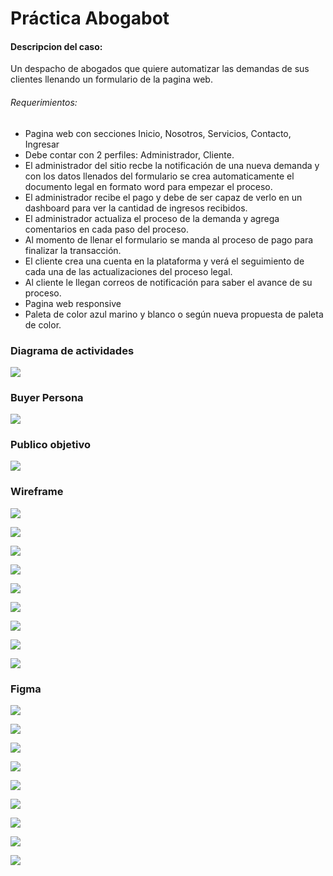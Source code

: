 # Práctica Abogabot

#### Descripcion del caso:

Un despacho de abogados que quiere automatizar las demandas de sus clientes llenando un formulario de la pagina web.

###### Requerimientos:

- Pagina web con secciones Inicio, Nosotros, Servicios, Contacto, Ingresar
- Debe contar con 2 perfiles: Administrador, Cliente.
- El administrador del sitio recbe la notificación de una nueva demanda y con los datos llenados del formulario se crea automaticamente el documento legal en formato word para empezar el proceso.
- El administrador recibe el pago y debe de ser capaz de verlo en un dashboard para ver la cantidad de ingresos recibidos.
- El administrador actualiza el proceso de la demanda y agrega comentarios en cada paso del proceso.
- Al momento de llenar el formulario se manda al proceso de pago para finalizar la transacción.
- El cliente crea una cuenta en la plataforma y verá el seguimiento de cada una de las actualizaciones del proceso legal.
- Al cliente le llegan correos de notificación para saber el avance de su proceso.
- Pagina web responsive
- Paleta de color azul marino y blanco o según nueva propuesta de paleta de color.

### Diagrama de actividades

![](https://github.com/CristhianDesposorio/PracticasLaunch/PracticaAbogabot/blob/main/DA.png)

### Buyer Persona

![](https://github.com/CristhianDesposorio/PracticasLaunch/PracticaAbogabot/blob/main/2.-persona_page-0001.jpg)

### Publico objetivo

![](https://github.com/CristhianDesposorio/PracticasLaunch/PracticaAbogabot/blob/main/publico_objetivo.jpg)

### Wireframe

![](https://github.com/CristhianDesposorio/PracticasLaunch/PracticaAbogabot/blob/main/Wireframe/inicio.png)

![](https://github.com/CristhianDesposorio/PracticasLaunch/PracticaAbogabot/blob/main/Wireframe/nosotros.png)

![](https://github.com/CristhianDesposorio/PracticasLaunch/PracticaAbogabot/blob/main/Wireframe/servicios.png)

![](https://github.com/CristhianDesposorio/PracticasLaunch/PracticaAbogabot/blob/main/Wireframe/contacto.png)

![](https://github.com/CristhianDesposorio/PracticasLaunch/PracticaAbogabot/blob/main/Wireframe/login.png)

![](https://github.com/CristhianDesposorio/PracticasLaunch/PracticaAbogabot/blob/main/Wireframe/registro_usuario.png)

![](https://github.com/CristhianDesposorio/PracticasLaunch/PracticaAbogabot/blob/main/Wireframe/form_demanda.png)

![](https://github.com/CristhianDesposorio/PracticasLaunch/PracticaAbogabot/blob/main/Wireframe/dashboard_cliente.png)

![](https://github.com/CristhianDesposorio/PracticasLaunch/PracticaAbogabot/blob/main/Wireframe/dashborad_abogado.png)

### Figma

![](https://github.com/CristhianDesposorio/PracticasLaunch/PracticaAbogabot/blob/main/Figma/inicio.png)

![](https://github.com/CristhianDesposorio/PracticasLaunch/PracticaAbogabot/blob/main/Figma/nosotros.png)

![](https://github.com/CristhianDesposorio/PracticasLaunch/PracticaAbogabot/blob/main/Figma/servicios.png)

![](https://github.com/CristhianDesposorio/PracticasLaunch/PracticaAbogabot/blob/main/Figma/contacto.png)

![](https://github.com/CristhianDesposorio/PracticasLaunch/PracticaAbogabot/blob/main/Figma/login.png)

![](https://github.com/CristhianDesposorio/PracticasLaunch/PracticaAbogabot/blob/main/Figma/registro_usuario.png)

![](https://github.com/CristhianDesposorio/PracticasLaunch/PracticaAbogabot/blob/main/Figma/form_demanda.png)

![](https://github.com/CristhianDesposorio/PracticasLaunch/PracticaAbogabot/blob/main/Figma/dashboard_cliente.png)

![](https://github.com/CristhianDesposorio/PracticasLaunch/PracticaAbogabot/blob/main/Figma/dashborad_abogado.png)
